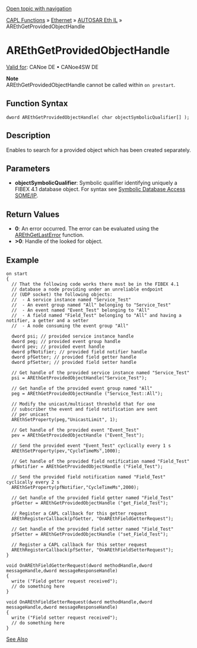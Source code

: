 [Open topic with navigation](../../../../../../CANoeDEFamily.htm#Topics/CAPLFunctions/IP/AUTOSARethIL/Functions/CAPLfunctionAREthGetProvidedObjectHandle.md)

[CAPL Functions](../../../CAPLfunctions.md) » [Ethernet](../../CAPLEthernetStartPage.md) » [AUTOSAR Eth IL](../CAPLfunctionsAREthILOverview.md) » AREthGetProvidedObjectHandle

# AREthGetProvidedObjectHandle

[Valid for](../../../../Shared/FeatureAvailability.md): CANoe DE • CANoe4SW DE

**Note**  
AREthGetProvidedObjectHandle cannot be called within `on prestart`.

## Function Syntax

```plaintext
dword AREthGetProvidedObjectHandle( char objectSymbolicQualifier[] );
```

## Description

Enables to search for a provided object which has been created separately.

## Parameters

- **objectSymbolicQualifier**: Symbolic qualifier identifying uniquely a FIBEX 4.1 database object. For syntax see [Symbolic Database Access SOME/IP](../../../../CANoeCANalyzer/Ethernet/ILSomeIP/ILSomeIPConfigFromDataBase.md).

## Return Values

- **0**: An error occurred. The error can be evaluated using the [AREthGetLastError](CAPLfunctionAREthGetLastError.md) function.
- **>0**: Handle of the looked for object.

## Example

```plaintext
on start
{
  // That the following code works there must be in the FIBEX 4.1
  // database a node providing under an unreliable endpoint
  // (UDP socket) the following objects:
  //  - A service instance named "Service_Test"
  //  - An event group named "All" belonging to "Service_Test"
  //  - An event named "Event_Test" belonging to "All"
  //  - A field named "Field_Test" belonging to "All" and having a notifier, a getter and a setter
  //  - A node consuming the event group "All"

  dword psi; // provided service instance handle
  dword peg; // provided event group handle
  dword pev; // provided event handle
  dword pfNotifier; // provided field notifier handle
  dword pfGetter; // provided field getter handle
  dword pfSetter; // provided field setter handle

  // Get handle of the provided service instance named "Service_Test"
  psi = AREthGetProvidedObjectHandle("Service_Test");

  // Get handle of the provided event group named "All"
  peg = AREthGetProvidedObjectHandle ("Service_Test::All");

  // Modify the unicast/multicast threshold that for one
  // subscriber the event and field notification are sent
  // per unicast
  AREthSetProperty(peg,"UnicastLimit", 1);

  // Get handle of the provided event "Event_Test"
  pev = AREthGetProvidedObjectHandle ("Event_Test");

  // Send the provided event "Event_Test" cyclically every 1 s
  AREthSetProperty(pev,"CycleTimeMs",1000);

  // Get handle of the provided field notification named "Field_Test"
  pfNotifier = AREthGetProvidedObjectHandle ("Field_Test");

  // Send the provided field notification named "Field_Test" cyclically every 2 s
  AREthSetProperty(pfNotifier,"CycleTimeMs",2000);

  // Get handle of the provided field getter named "Field_Test"
  pfGetter = AREthGetProvidedObjectHandle ("get_Field_Test");

  // Register a CAPL callback for this getter request
  AREthRegisterCallback(pfGetter, "OnAREthFieldGetterRequest");

  // Get handle of the provided field setter named "Field_Test"
  pfSetter = AREthGetProvidedObjectHandle ("set_Field_Test");

  // Register a CAPL callback for this setter request
  AREthRegisterCallback(pfSetter, "OnAREthFieldSetterRequest");
}

void OnAREthFieldGetterRequest(dword methodHandle,dword messageHandle,dword messageResponseHandle)
{
  write ("Field getter request received");
  // do something here
}

void OnAREthFieldSetterRequest(dword methodHandle,dword messageHandle,dword messageResponseHandle)
{
  write ("Field setter request received");
  // do something here
}
```

[See Also](javascript:void(0);)
